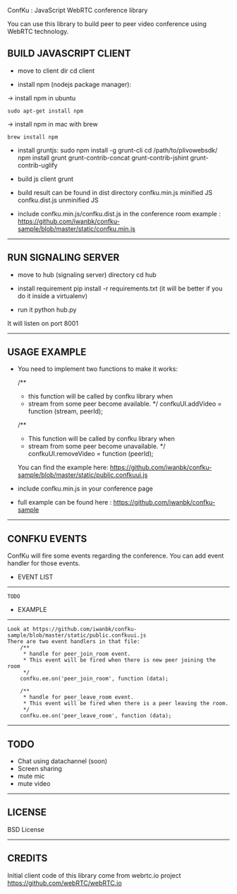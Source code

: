 ConfKu : JavaScript WebRTC conference library

You can use this library to build peer to peer video conference using WebRTC technology.

BUILD JAVASCRIPT CLIENT
----------------------
* move to client dir
    cd client

* install npm (nodejs package manager):

-> install npm in ubuntu
    
    sudo apt-get install npm

-> install npm in mac with brew
    
    brew install npm

* install gruntjs:
    sudo npm install -g grunt-cli
    cd /path/to/plivowebsdk/
    npm install grunt grunt-contrib-concat grunt-contrib-jshint grunt-contrib-uglify

* build js client
    grunt

* build result can be found in dist directory
    confku.min.js   minified JS
    confku.dist.js unminified JS

* include confku.min.js/confku.dist.js in the conference room
    example : https://github.com/iwanbk/confku-sample/blob/master/static/confku.min.js


--------------------
RUN SIGNALING SERVER
--------------------
* move to hub (signaling server) directory 
    cd hub

* install requirement
    pip install -r requirements.txt
    (it will be better if you do it inside a virtualenv)

* run it
    python hub.py

It will listen on port 8001


------------
USAGE EXAMPLE
------------
* You need to implement two functions to make it works:
    
    /**
     * this function will be called by confku library when
     * stream from some peer become available.
     */
    confkuUI.addVideo = function (stream, peerId);

    /**
     * This function will be called by confku library when 
     * stream from some peer become unavailable.
     */
    confkuUI.removeVideo = function (peerId);
    
    You can find the example here:
    https://github.com/iwanbk/confku-sample/blob/master/static/public.confkuui.js

* include confku.min.js in your conference page

* full example can be found here : https://github.com/iwanbk/confku-sample


-------------
CONFKU EVENTS
-------------
ConfKu will fire some events regarding the conference.
You can add event handler for those events.

* EVENT LIST
-----------
    TODO

* EXAMPLE
----------
    Look at https://github.com/iwanbk/confku-sample/blob/master/static/public.confkuui.js
    There are two event handlers in that file:
        /**
         * handle for peer_join_room event.
         * This event will be fired when there is new peer joining the room
         */
        confku.ee.on('peer_join_room', function (data);

        /**
         * handle for peer_leave_room event.
         * This event will be fired when there is a peer leaving the room.
         */
        confku.ee.on('peer_leave_room', function (data);


----
TODO
----
* Chat using datachannel (soon)
* Screen sharing
* mute mic
* mute video

-------
LICENSE
------
BSD License


-------
CREDITS
------
Initial client code of this library come from webrtc.io project 
https://github.com/webRTC/webRTC.io
